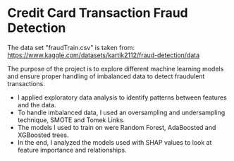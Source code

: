 # Credit Card Transaction Fraud Detection

The data set "fraudTrain.csv" is taken from: https://www.kaggle.com/datasets/kartik2112/fraud-detection/data

The purpose of the project is to explore different machine learning models and ensure proper handling of imbalanced data to detect fraudulent transactions.

- I applied exploratory data analysis to identify patterns between features and the data.
- To handle imbalanced data, I used an oversampling and undersampling technique, SMOTE and Tomek Links.
- The models I used to train on were Random Forest, AdaBoosted and XGBoosted trees.
- In the end, I analyzed the models used with SHAP values to look at feature importance and relationships.
